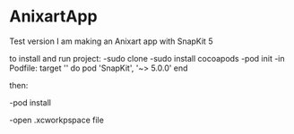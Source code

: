 # AnixartApp
Test version
I am making an Anixart app with SnapKit 5

to install and run project:
-sudo clone
-sudo install cocoapods
-pod init
-in Podfile:
  target '<Your Target Name>' do
    pod 'SnapKit', '~> 5.0.0'
end

then:

-pod install

-open .xcworkpspace file
